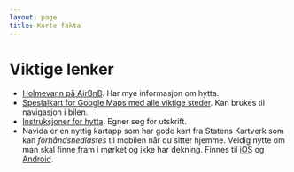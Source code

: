 ```yaml
---
layout: page
title: Korte fakta
---
```


# Viktige lenker
- [Holmevann på AirBnB](https://airbnb.no/rooms/18731440/). Har mye informasjon om hytta.
- [Spesialkart for Google Maps med alle viktige steder](https://www.google.com/maps/d/drive?state=%7B"ids":%5B"1dFockLfyDNtDZ7GCysiFRs17Sh3qQIrb"%5D,"action":"open","userId":"105735057914577246850"%7D). Kan brukes til navigasjon i bilen.
- [Instruksjoner for hytta](https://docs.google.com/document/d/1NpuBRGMA6w90_756cMcHjl3q-KFJMSvRIDl7vA4wqi8/export?format=pdf). Egner seg for utskrift.
- Navida er en nyttig kartapp som har gode kart fra Statens Kartverk som kan _forhåndsnedlastes_ til mobilen når du sitter hjemme. Veldig nytte om man skal finne fram i mørket og ikke har dekning. Finnes til [iOS](https://play.google.com/store/apps/details?id=no.ecc.navida&hl=no) og [Android](https://play.google.com/store/apps/details?id=no.ecc.navida&hl=no).
